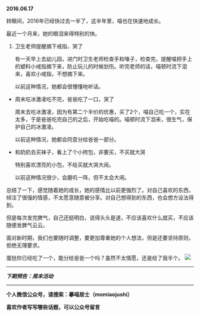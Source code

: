 **2016.06.17**

转眼间，2016年已经快过去一半了，这半年里，喵也在快速地成长。

最近一个月来，她的眼泪来得特别的快。

1. 卫生老师提醒摘下戒指，哭了
    
    有一天早上去幼儿园，进门时卫生老师检查手和嗓子，检查完，提醒喵把手上的塑料小戒指摘下来，防止玩儿的时候划伤。听完老师的话，喵顿时流下泪来，喜欢小戒指，不想摘下来。

    以前这种情况，她都会很懵懂地听话。

* 周末吃冰激凌吃不完，爸爸吃了一口，哭了
    
    周末去吃冰激凌，因为有第二个半价的优惠，买了2个，喵自己吃一个，实在太多，于是爸爸吃完自己的之后，开始吃喵的。喵顿时流下泪来，很生气，保护自己的冰激凌。

    以前这种情况，她都会同意分给爸爸一部分。

* 和奶奶去买袜子，看上了个小挎包，非要买，不买就大哭

    特别喜欢漂亮的小包，不给买就大哭大闹。

    以前这种情况很少，会磨叽一阵，但不太会大闹。

总结了一下，感觉随着她的成长，她的感情比以前更强烈了。对自己喜欢的东西，倾注了很强的情感，不太愿意随意被分享。对自己想得到的东西，也会想方设法得到。

但是每次发完脾气，自己还挺明白，说得头头是道，不应该喜欢什么就买，不应该随便发脾气云云。

面对新时期，我们也要随时调整，要更加尊重她的个人想法，但是还要坚持原则，拒绝无理要求。

蛋挞你已经吃了一个，能分给爸爸一个吗？虽然不太情愿，还是给了我半个。
![](http://upload-images.jianshu.io/upload_images/51001-7ec68c6d92c1d48a.jpg?imageMogr2/auto-orient/strip%7CimageView2/2/w/1240)

***

***下期预告：周末活动***

***

**个人微信公众号，请搜索：摹喵居士（momiaojushi）**

**喜欢作者写写哪些话题，可以公众号留言**